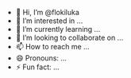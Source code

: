 - 👋 Hi, I’m @flokiluka
- 👀 I’m interested in ...
- 🌱 I’m currently learning ...
- 💞️ I’m looking to collaborate on ...
- 📫 How to reach me ...
- 😄 Pronouns: ...
- ⚡ Fun fact: ...

<!---
flokiluka/flokiluka is a ✨ special ✨ repository because its `README.md` (this file) appears on your GitHub profile.
You can click the Preview link to take a look at your changes.
--->
